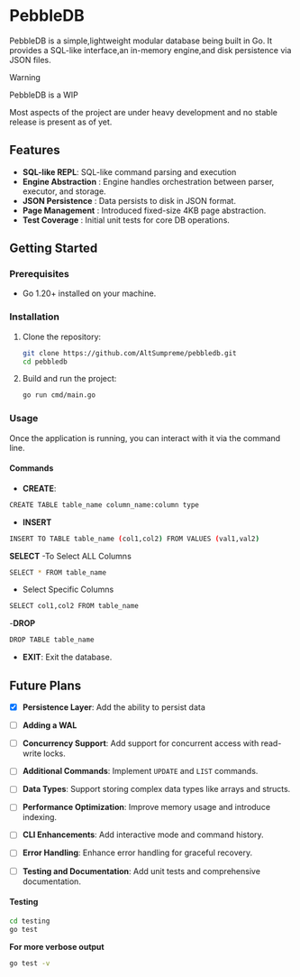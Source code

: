 # PebbleDB

PebbleDB is a simple,lightweight modular database being built in Go. It provides a SQL-like interface,an in-memory engine,and disk persistence via JSON files.


> [!WARNING]
> 
> PebbleDB is a WIP
> 
> Most aspects of the project are under heavy development
> and no stable release is present as of yet.
> 

## Features

- **SQL-like REPL**: SQL-like command parsing and execution
- **Engine Abstraction** :  Engine handles orchestration between parser, executor, and storage.
- **JSON Persistence** : Data persists to disk in JSON format.
- **Page Management** : Introduced fixed-size 4KB page abstraction.
- **Test Coverage** : Initial unit tests for core DB operations.



## Getting Started

### Prerequisites

- Go 1.20+ installed on your machine.

### Installation

1. Clone the repository:

    ```bash
    git clone https://github.com/AltSumpreme/pebbledb.git
    cd pebbledb
    ```

2. Build and run the project:

    ```bash
    go run cmd/main.go
    ```

### Usage

Once the application is running, you can interact with it via the command line.

#### Commands

- **CREATE**: 
```bash
CREATE TABLE table_name column_name:column type
```
- **INSERT**
```bash
INSERT TO TABLE table_name (col1,col2) FROM VALUES (val1,val2)
```
**SELECT**
-To Select ALL Columns
```bash
SELECT * FROM table_name
```
- Select Specific Columns

```bash
SELECT col1,col2 FROM table_name
```

-**DROP**
```bash
DROP TABLE table_name
```
- **EXIT**: Exit the database.


## Future Plans

- [x] **Persistence Layer**: Add the ability to persist data
- [ ] **Adding a WAL**
- [ ] **Concurrency Support**: Add support for concurrent access with read-write locks.
- [ ] **Additional Commands**: Implement `UPDATE` and `LIST` commands.
- [ ] **Data Types**: Support storing complex data types like arrays and structs.
- [ ] **Performance Optimization**: Improve memory usage and introduce indexing.
- [ ] **CLI Enhancements**: Add interactive mode and command history.
- [ ] **Error Handling**: Enhance error handling for graceful recovery.
- [ ] **Testing and Documentation**: Add unit tests and comprehensive documentation.


#### Testing
```bash
cd testing
go test

```

**For more verbose output**
```bash
go test -v
```